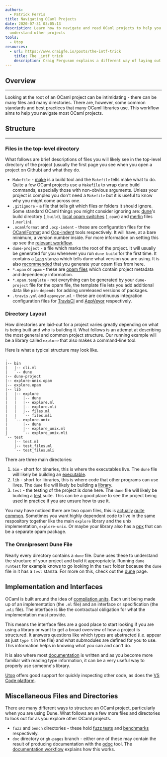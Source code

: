 ```yaml
---
authors:
  - Patrick Ferris
title: Navigating OCaml Projects
date: 2020-07-31 03:05:13
description: Learn how to navigate and read OCaml projects to help you use and
  understand other projects
tools:
  - Utop
resources:
  - url: https://www.craigfe.io/posts/the-intf-trick
    title: The _intf trick
    description: Craig Ferguson explains a different way of laying out OCaml compilation units to reduce duplication of type information and the tradeoffs associated with it. This is a technique commonly used by Jane Street in their OSS.
---
```

## Overview 
----

Looking at the root of an OCaml project can be intimidating - there can be many files and many directories. There are, however, some common standards and best practices that many OCaml libraries use. This workflow aims to help you navigate most OCaml projects.

## Structure 
----

### Files in the top-level directory

What follows are brief descriptions of files you will likely see in the top-level directory of the project (usually the first page you see when you open a project on Github) and what they do. 

- `Makefile` - [make](https://www.gnu.org/software/make/manual/make.html#Introduction) is a build tool and the `Makefile` tells make what to do. Quite a few OCaml projects use a `Makefile` to wrap dune build commands, especially those with non-obvious arguments. Unless your project is complex you don't need a `Makefile` but it is useful to know why you might come across one.  
- `.gitignore` - a file that tells git which files or folders it should ignore. Some standard OCaml things you might consider ignoring are: [dune](/platform/dune)'s build directory (`_build`), [local opam switches](/pages/opam-client) (`_opam`) and [merlin](/platform/merlin) files (`.merlin`).  
- `.ocamlformat` and `.ocp-indent` - these are configuration files for the [OCamlFormat](https://github.com/ocaml-ppx/ocamlformat) and [Ocp-indent](https://github.com/OCamlPro/ocp-indent) tools respectively. It will have, at a bare minimum, a version number inside. For more information on setting this up see the [relevant workflow](/workflows/keeping-your-code-clean). 
- `dune-project` - a file which marks the root of the project. It will usually be generated for you whenever you run `dune build` for the first time. It contains a [`lang`](https://dune.readthedocs.io/en/stable/dune-files.html#dune-project) stanza which tells dune what version you are using. It is also [recommended](/workflows/initialising-a-new-library) that you generate your opam files from here.  
- `*.opam` or `opam` - these are [opam files](/pages/opam-files) which contain project metadata and dependency information.
- `*.opam.template` - not everything can be generated by your `dune-project` file for the opam file, the template file lets you add additional data like `pin-depends` for adding unreleased versions of packages. 
- `.travis.yml` and `appveyor.ml` - these are continuous integration configuration files for [TravisCI](https://travis-ci.org/) and [AppVeyor](https://www.appveyor.com/) respectively.

### Directory Layout 

How directories are laid-out for a project varies greatly depending on what is being built and who is building it. What follows is an attempt at describing the most general and common project structure. Our running example will be a library called `explore` that also makes a command-line tool. 

Here is what a typical structure may look like. 

```
.
|-- bin
|   |-- cli.ml
|   `-- dune
|-- dune-project
|-- explore-unix.opam
|-- explore.opam
|-- lib
|   |-- explore
|   |   |-- dune
|   |   |-- explore.ml
|   |   |-- explore.mli
|   |   |-- files.ml
|   |   `-- files.mli
|   `-- explore-unix
|       |-- dune
|       |-- explore_unix.ml
|       `-- explore_unix.mli
`-- test
    |-- test.ml
    |-- test_files.ml
    `-- test_files.mli
```

There are three main directories: 

1. `bin` - short for binaries, this is where the executables live. The `dune` file will likely be building an [executable](https://dune.readthedocs.io/en/stable/dune-files.html#executable).
2. `lib` - short for libraries, this is where code that other programs can use lives. The `dune` file will likely be building a [library](https://dune.readthedocs.io/en/stable/dune-files.html#library).
3. `test` - the testing of the project is done here. The `dune` file will likely be building a [test](https://dune.readthedocs.io/en/stable/dune-files.html#test) suite. This can be a good place to see the project being used in practice if you are unsure how to use it. 

You may have noticed there are two opam files, this is [actually](https://github.com/mirage/irmin) [quite](https://github.com/ocsigen/lwt) [common](https://github.com/ocsigen/tyxml). Sometimes you want highly dependent code to live in the same respository together like the main `explore` library and the unix implementation, `explore-unix`. Or maybe your library also has a [ppx](/workflows/meta-programming-in-ocaml) that can be a separate opam package.

### The Omnipresent Dune File 

Nearly every directory contains a `dune` file. Dune uses these to understand the structure of your project and build it appropriately. Running `dune runtest` for example knows to go looking in the `test` folder because the `dune` file in it has a `test` stanza. For more on this, check out the [dune](/platform/dune) page. 

## Implementation and Interfaces

OCaml is built around the idea of [compilation units](https://caml.inria.fr/pub/docs/manual-ocaml/moduleexamples.html#s:separate-compilation). Each unit being made up of an implementation (the `.ml` file) and an interface or specification (the `.mli` file). The interface is like the contractual obligation for what the implementation must provide. 

This means the interface files are a good place to start looking if you are using a library or want to get a broad overview of how a project is structured. It answers questions like which types are abstracted (i.e. appear as just `type t` in the file) and what submodules are defined for you to use. This information helps in knowing what you can and can't do. 

It is also where most [documentation](/workflows/documenting-your-project) is written and as you become more familiar with reading type information, it can be a very useful way to properly use someone's library. 

[Utop](/platform/utop) offers good support for quickly inspecting other code, as does the [VS Code platform](/platform/visual-studio-code). 

## Miscellaneous Files and Directories 

There are many different ways to structure an OCaml project, particularly when you are using Dune. What follows are a few more files and directories to look out for as you explore other OCaml projects. 

- `fuzz` and `bench` directories - these hold [fuzz tests](/workflows/fuzz-testing-your-project) and [benchmarks](profiling-your-project) respectively. 
- `doc` directory or `gh-pages` branch - either one of these may contain the result of producing documentation with the [odoc](/libraries/odoc) tool. The [documentation workflow](/workflows/documenting-your-project) explains how this works. 

 
 